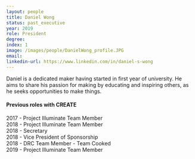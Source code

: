 ```yaml
---
layout: people
title: Daniel Wong
status: past_executive
year: 2019
role: President
degree: 
index: 1
image: /images/people/DanielWong_profile.JPG
email:
linkedin-url: https://www.linkedin.com/in/daniel-s-wong
---
```

Daniel is a dedicated maker having started in first year of university. He aims to share his passion for making by educating and inspiring others, as he seeks opportunities to make things.
<h4>Previous roles with CREATE</h4>
2017 - Project Illuminate Team Member<br>
2018 - Project Illuminate Team Member<br>
2018 - Secretary<br>
2018 - Vice President of Sponsorship<br>
2018 - DRC Team Member - Team Cooked<br>
2019 - Project Illuminate Team Member